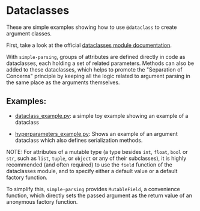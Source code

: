# Dataclasses

These are simple examples showing how to use `@dataclass` to create argument classes.

First, take a look at the official [dataclasses module documentation](https://docs.python.org/3.7/library/dataclasses.html).

With `simple-parsing`, groups of attributes are defined directly in code as dataclasses, each holding a set of related parameters. Methods can also be added to these dataclasses, which helps to promote the "Separation of Concerns" principle by keeping all the logic related to argument parsing in the same place as the arguments themselves.

## Examples:

- [dataclass_example.py](dataclass_example.py): a simple toy example showing an example of a dataclass

- [hyperparameters_example.py](hyperparameters_example.py): Shows an example of an argument dataclass which also defines serialization methods.

<!-- TODO: add an example for mutable fields. -->

NOTE: For attributes of a mutable type (a type besides `int`, `float`, `bool` or `str`, such as `list`, `tuple`, or `object` or any of their subclasses), it is highly recommended (and often required) to use the `field` function of the dataclasses module, and to specify either a default value or a default factory function.

To simplify this, `simple-parsing` provides `MutableField`, a convenience function, which directly sets the passed argument as the return value of an anonymous factory function.
